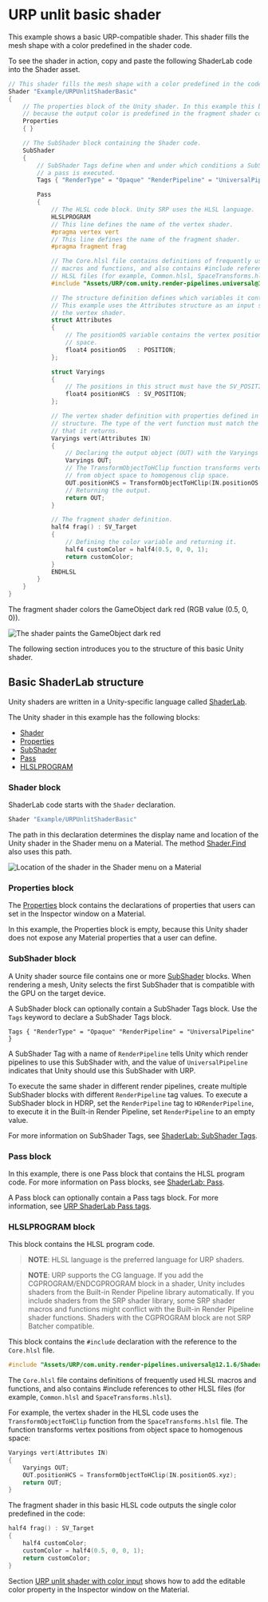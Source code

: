 # URP unlit basic shader

This example shows a basic URP-compatible shader. This shader fills the mesh shape with a color predefined in the shader code.

To see the shader in action, copy and paste the following ShaderLab code into the Shader asset.

```c++
// This shader fills the mesh shape with a color predefined in the code.
Shader "Example/URPUnlitShaderBasic"
{
    // The properties block of the Unity shader. In this example this block is empty
    // because the output color is predefined in the fragment shader code.
    Properties
    { }

    // The SubShader block containing the Shader code.
    SubShader
    {
        // SubShader Tags define when and under which conditions a SubShader block or
        // a pass is executed.
        Tags { "RenderType" = "Opaque" "RenderPipeline" = "UniversalPipeline" }

        Pass
        {
            // The HLSL code block. Unity SRP uses the HLSL language.
            HLSLPROGRAM
            // This line defines the name of the vertex shader.
            #pragma vertex vert
            // This line defines the name of the fragment shader.
            #pragma fragment frag

            // The Core.hlsl file contains definitions of frequently used HLSL
            // macros and functions, and also contains #include references to other
            // HLSL files (for example, Common.hlsl, SpaceTransforms.hlsl, etc.).
            #include "Assets/URP/com.unity.render-pipelines.universal@12.1.6/ShaderLibrary/Core.hlsl"

            // The structure definition defines which variables it contains.
            // This example uses the Attributes structure as an input structure in
            // the vertex shader.
            struct Attributes
            {
                // The positionOS variable contains the vertex positions in object
                // space.
                float4 positionOS   : POSITION;
            };

            struct Varyings
            {
                // The positions in this struct must have the SV_POSITION semantic.
                float4 positionHCS  : SV_POSITION;
            };

            // The vertex shader definition with properties defined in the Varyings
            // structure. The type of the vert function must match the type (struct)
            // that it returns.
            Varyings vert(Attributes IN)
            {
                // Declaring the output object (OUT) with the Varyings struct.
                Varyings OUT;
                // The TransformObjectToHClip function transforms vertex positions
                // from object space to homogenous clip space.
                OUT.positionHCS = TransformObjectToHClip(IN.positionOS.xyz);
                // Returning the output.
                return OUT;
            }

            // The fragment shader definition.
            half4 frag() : SV_Target
            {
                // Defining the color variable and returning it.
                half4 customColor = half4(0.5, 0, 0, 1);
                return customColor;
            }
            ENDHLSL
        }
    }
}
```

The fragment shader colors the GameObject dark red (RGB value (0.5, 0, 0)).

![The shader paints the GameObject dark red](Images/shader-examples/unlit-shader-tutorial-basic-hardcoded-color.png)

The following section introduces you to the structure of this basic Unity shader.

<a name="basic-shaderlab-structure"></a>

## Basic ShaderLab structure

Unity shaders are written in a Unity-specific language called [ShaderLab](https://docs.unity3d.com/Manual/SL-Shader.html).

The Unity shader in this example has the following blocks:

* [Shader](#shader)
* [Properties](#properties)
* [SubShader](#subshader)
* [Pass](#pass)
* [HLSLPROGRAM](#hlsl)

<a name="shader"></a>

### Shader block

ShaderLab code starts with the `Shader` declaration.

```c++
Shader "Example/URPUnlitShaderBasic"
```

The path in this declaration determines the display name and location of the Unity shader in the Shader menu on a Material. The method [Shader.Find](https://docs.unity3d.com/ScriptReference/Shader.Find.html) also uses this path.

![Location of the shader in the Shader menu on a Material](Images/shader-examples/urp-material-ui-shader-path.png)

<a name="properties"></a>

### Properties block

The [Properties](https://docs.unity3d.com/Manual/SL-Properties.html) block contains the declarations of properties that users can set in the Inspector window on a Material.

In this example, the Properties block is empty, because this Unity shader does not expose any Material properties that a user can define.

### SubShader block

A Unity shader source file contains one or more [SubShader](https://docs.unity3d.com/Manual/SL-SubShader.html) blocks. When rendering a mesh, Unity selects the first SubShader that is compatible with the GPU on the target device.

A SubShader block can optionally contain a SubShader Tags block. Use the `Tags` keyword to declare a SubShader Tags block.

```
Tags { "RenderType" = "Opaque" "RenderPipeline" = "UniversalPipeline" }
```

A SubShader Tag with a name of `RenderPipeline` tells Unity which render pipelines to use this SubShader with, and the value of `UniversalPipeline` indicates that Unity should use this SubShader with URP.

To execute the same shader in different render pipelines, create multiple SubShader blocks with different `RenderPipeline` tag values. To execute a SubShader block in HDRP, set the `RenderPipeline` tag to `HDRenderPipeline`, to execute it in the Built-in Render Pipeline, set `RenderPipeline` to an empty value.

For more information on SubShader Tags, see [ShaderLab: SubShader Tags](https://docs.unity3d.com/Manual/SL-SubShaderTags.html).

### Pass block

In this example, there is one Pass block that contains the HLSL program code. For more information on Pass blocks, see [ShaderLab: Pass](https://docs.unity3d.com/Manual/SL-Pass.html).

A Pass block can optionally contain a Pass tags block. For more information, see [URP ShaderLab Pass tags](urp-shaders/urp-shaderlab-pass-tags.md).

### HLSLPROGRAM block

This block contains the HLSL program code.

> **NOTE**: HLSL language is the preferred language for URP shaders.

> **NOTE**: URP supports the CG language. If you add the CGPROGRAM/ENDCGPROGRAM block in a shader, Unity includes shaders from the Built-in Render Pipeline library automatically. If you include shaders from the SRP shader library, some SRP shader macros and functions might conflict with the Built-in Render Pipeline shader functions. Shaders with the CGPROGRAM block are not SRP Batcher compatible.

This block contains the `#include` declaration with the reference to the `Core.hlsl` file.

```c++
#include "Assets/URP/com.unity.render-pipelines.universal@12.1.6/ShaderLibrary/Core.hlsl"
```

The `Core.hlsl` file contains definitions of frequently used HLSL macros and functions, and also contains #include references to other HLSL files (for example, `Common.hlsl` and  `SpaceTransforms.hlsl`).

For example, the vertex shader in the HLSL code uses the `TransformObjectToHClip` function from the `SpaceTransforms.hlsl` file. The function transforms vertex positions from object space to homogenous space:

```c++
Varyings vert(Attributes IN)
{
    Varyings OUT;
    OUT.positionHCS = TransformObjectToHClip(IN.positionOS.xyz);
    return OUT;
}
```

The fragment shader in this basic HLSL code outputs the single color predefined in the code:

```c++
half4 frag() : SV_Target
{
    half4 customColor;
    customColor = half4(0.5, 0, 0, 1);
    return customColor;
}
```

Section [URP unlit shader with color input](writing-shaders-urp-unlit-color.md) shows how to add the editable color property in the Inspector window on the Material.
